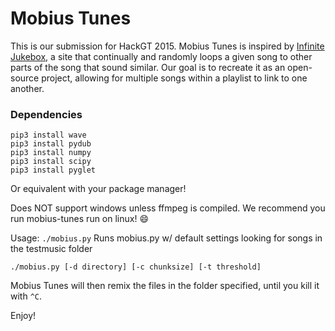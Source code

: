 # Mobius Tunes
This is our submission for HackGT 2015. Mobius Tunes is inspired by [Infinite Jukebox](http://labs.echonest.com/Uploader/index.html), a site that continually and randomly loops a given song to other parts of the song that sound similar. Our goal is to recreate it as an open-source project, allowing for multiple songs within a playlist to link to one another.

### Dependencies
```
pip3 install wave
pip3 install pydub
pip3 install numpy
pip3 install scipy
pip3 install pyglet
```
Or equivalent with your package manager!


Does NOT support windows unless ffmpeg is compiled.
We recommend you run mobius-tunes run on linux! :smile:

Usage:
`./mobius.py`  Runs mobius.py w/ default settings looking for songs in the testmusic folder

`./mobius.py [-d directory] [-c chunksize] [-t threshold]`

Mobius Tunes will then remix the files in the folder specified, until you kill it with `^C`.

Enjoy!

